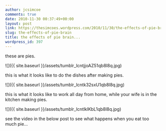 ```yaml
---
author: jcsimcoe
comments: true
date: 2010-11-30 00:37:49+00:00
layout: post
link: https://thesimcoes.wordpress.com/2010/11/30/the-effects-of-pie-brain/
slug: the-effects-of-pie-brain
title: the effects of pie brain...
wordpress_id: 397
---
```


these are pies.




![]({{ site.baseurl }}/assets/tumblr_lcntjjoAZ51qb8l8q.jpg)




this is what it looks like to do the dishes after making pies.




![]({{ site.baseurl }}/assets/tumblr_lcntk32sxU1qb8l8q.jpg)




this is what it looks like to work all day from home, while your wife is in the kitchen making pies.




![]({{ site.baseurl }}/assets/tumblr_lcntlklKbL1qb8l8q.jpg)




see the video in the below post to see what happens when you eat too much pie…
